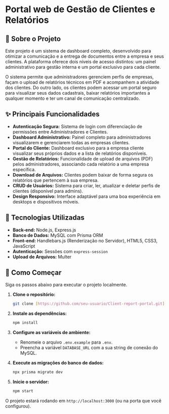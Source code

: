 # Portal web de Gestão de Clientes e Relatórios

## 📖 Sobre o Projeto

Este projeto é um sistema de dashboard completo, desenvolvido para otimizar a comunicação e a entrega de documentos entre a empresa e seus clientes. A plataforma oferece dois níveis de acesso distintos: um painel administrativo para gestão interna e um portal exclusivo para cada cliente.

O sistema permite que administradores gerenciem perfis de empresas, façam o upload de relatórios técnicos em PDF e acompanhem a atividade dos clientes. Do outro lado, os clientes podem acessar um portal seguro para visualizar seus dados cadastrais, baixar relatórios importantes a qualquer momento e ter um canal de comunicação centralizado.

## ✨ Principais Funcionalidades

-   **Autenticação Segura:** Sistema de login com diferenciação de permissões entre Administradores e Clientes.
-   **Dashboard Administrativo:** Painel completo para administradores visualizarem e gerenciarem todas as empresas clientes.
-   **Portal do Cliente:** Dashboard exclusivo para a empresa cliente visualizar seus próprios dados e a lista de relatórios disponíveis.
-   **Gestão de Relatórios:** Funcionalidade de upload de arquivos (PDF) pelos administradores, associando cada relatório a uma empresa específica.
-   **Download de Arquivos:** Clientes podem baixar de forma segura os relatórios que pertencem à sua empresa.
-   **CRUD de Usuários:** Sistema para criar, ler, atualizar e deletar perfis de clientes (disponível para admins).
-   **Design Responsivo:** Interface adaptável para uma boa experiência em desktops e dispositivos móveis.

## 🚀 Tecnologias Utilizadas

-   **Back-end:** Node.js, Express.js
-   **Banco de Dados:** MySQL com Prisma ORM
-   **Front-end:** Handlebars.js (Renderização no Servidor), HTML5, CSS3, JavaScript
-   **Autenticação:** Sessões com `express-session`
-   **Upload de Arquivos:** Multer

## 🏁 Como Começar

Siga os passos abaixo para executar o projeto localmente.

1.  **Clone o repositório:**
    ```bash
    git clone [https://github.com/seu-usuario/Client-report-portal.git]
    ```

2.  **Instale as dependências:**
    ```bash
    npm install
    ```

3.  **Configure as variáveis de ambiente:**
    - Renomeie o arquivo `.env.example` para `.env`.
    - Preencha a variável `DATABASE_URL` com a sua string de conexão do MySQL.

4.  **Execute as migrações do banco de dados:**
    ```bash
    npx prisma migrate dev
    ```

5.  **Inicie o servidor:**
    ```bash
    npm start
    ```

O projeto estará rodando em `http://localhost:3000` (ou na porta que você configurou).
